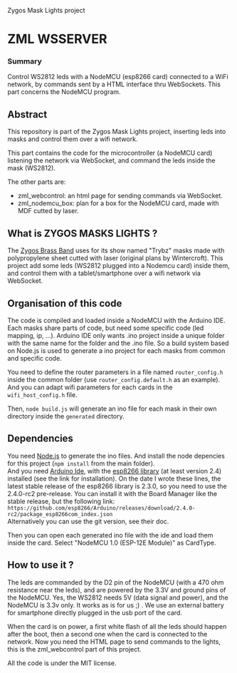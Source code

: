 Zygos Mask Lights project

ZML WSSERVER
============

### Summary

Control WS2812 leds with a NodeMCU (esp8266 card) connected to a WiFi network, by commands sent by a HTML interface thru WebSockets.
This part concerns the NodeMCU program.


Abstract
--------

This repository is part of the Zygos Mask Lights project, inserting leds into masks and control them over a wifi network.

This part contains the code for the microcontroller (a NodeMCU card) listening the network via WebSocket, and command the leds inside the mask (WS2812).

The other parts are:
- zml_webcontrol: an html page for sending commands via WebSocket.
- zml_nodemcu_box: plan for a box for the NodeMCU card, made with MDF cutted by laser.


What is ZYGOS MASKS LIGHTS ?
----------------------------

The [Zygos Brass Band](zygos.fr) uses for its show named "Trybz" masks made with polypropylene sheet cutted with laser (original plans by Wintercroft). This project add some leds (WS2812 plugged into a Nodemcu card) inside them, and control them with a tablet/smartphone over a wifi network via WebSocket.


Organisation of this code
-------------------------

The code is compiled and loaded inside a NodeMCU with the Arduino IDE. Each masks share parts of code, but need some specific code (led mapping, ip, ...).
Arduino IDE only wants .ino project inside a unique folder with the same name for the folder and the .ino file.
So a build system based on Node.js is used to generate a ino project for each masks from common and specific code.

You need to define the router parameters in a file named `router_config.h` inside the common folder (use `router_config.default.h` as an example).
And you can adapt wifi parameters for each cards in the `wifi_host_config.h` file.

Then, `node build.js` will generate an ino file for each mask in their own directory inside the `generated` directory.


Dependencies
------------

You need [Node.js](https://nodejs.org) to generate the ino files. And install the node depencies for this project (`npm install` from the main folder).  
And you need [Arduino Ide](https://www.arduino.cc/en/main/software), with the [esp8266 library](https://github.com/esp8266/Arduino) (at least version 2.4) installed (see the link for installation).
On the date I wrote these lines, the latest stable release of the esp8266 library is 2.3.0, so you need to use the 2.4.0-rc2 pre-release. You can install it with the Board Manager like the stable release, but the following link:  
`https://github.com/esp8266/Arduino/releases/download/2.4.0-rc2/package_esp8266com_index.json`  
Alternatively you can use the git version, see their doc.

Then you can open each generated ino file with the ide and load them inside the card. Select "NodeMCU 1.0 (ESP-12E Module)" as CardType.


How to use it ?
--------------- 

The leds are commanded by the D2 pin of the NodeMCU (with a 470 ohm resistance near the leds), and are powered by the 3.3V and ground pins of the NodeMCU. Yes, the WS2812 needs 5V (data signal and power), and the NodeMCU is 3.3v only. It works as is for us ;) . We use an external battery for smartphone directly plugged in the usb port of the card.

When the card is on power, a first white flash of all the leds should happen after the boot, then a second one when the card is connected to the network.
Now you need the HTML page to send commands to the lights, this is the zml_webcontrol part of this project. 


All the code is under the MIT license.
